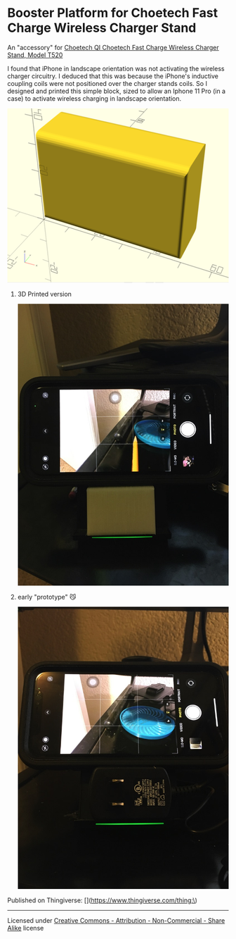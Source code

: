 Booster Platform for Choetech Fast Charge Wireless Charger Stand
================================================================

An "accessory" for [Choetech QI Choetech Fast Charge Wireless Charger Stand, Model T520 ](https://www.choetech.com/product/qi-fast-charge-wireless-charger-stand.html)

I found that iPhone in landscape orientation was not activating the wireless charger circuitry. I deduced that this was because the iPhone's inductive coupling coils were not positioned over the charger stands coils. So I designed and printed this simple block, sized to allow an Iphone 11 Pro (in a case) to activate wireless charging in landscape orientation.


![object render](img/object_render.png)


1. 3D Printed version

   ![3d printer version](img/3dprinted_object_in_action.jpg)


1. early "prototype" 😼

   ![early prototype](img/early_prototype_lol.jpg)


Published on Thingiverse: [](https://www.thingiverse.com/thing:\)

---

Licensed under [Creative Commons - Attribution - Non-Commercial - Share Alike](https://creativecommons.org/licenses/by-nc-sa/3.0/) license
